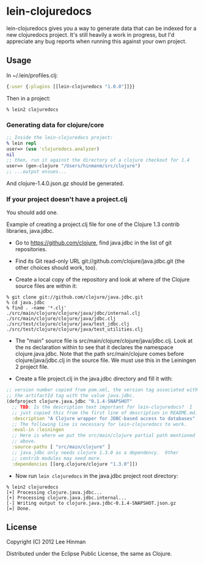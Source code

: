 # lein-clojuredocs

lein-clojuredocs gives you a way to generate data that can be indexed
for a new clojuredocs project. It's still heavily a work in progress,
but I'd appreciate any bug reports when running this against your own
project.

## Usage

In ~/.lein/profiles.clj:

```clojure
{:user {:plugins [[lein-clojuredocs "1.0.0"]]}}
```

Then in a project:

```
% lein2 clojuredocs
```

### Generating data for clojure/core

```clojure
;; Inside the lein-clojuredocs project:
% lein repl
user=> (use 'clojuredocs.analyzer)
nil
;; then, run it against the directory of a clojure checkout for 1.4
user=> (gen-clojure "/Users/hinmanm/src/clojure")
;; ...output ensues...
```

And clojure-1.4.0.json.gz should be generated.

### If your project doesn't have a project.clj

You should add one.

Example of creating a project.clj file for one of the Clojure 1.3
contrib libraries, java.jdbc.

* Go to https://github.com/clojure, find java.jdbc in the list of git
  repositories.

* Find its Git read-only URL git://github.com/clojure/java.jdbc.git
  (the other choices should work, too).

* Create a local copy of the repository and look at where of the
  Clojure source files are within it:

```
% git clone git://github.com/clojure/java.jdbc.git
% cd java.jdbc
% find . -name '*.clj'
./src/main/clojure/clojure/java/jdbc/internal.clj
./src/main/clojure/clojure/java/jdbc.clj
./src/test/clojure/clojure/java/test_jdbc.clj
./src/test/clojure/clojure/java/test_utilities.clj
```

* The "main" source file is src/main/clojure/clojure/java/jdbc.clj.
  Look at the ns declaration within to see that it declares the
  namespace clojure.java.jdbc.  Note that the path src/main/clojure
  comes before clojure/java/jdbc.clj in the source file.  We must use
  this in the Leiningen 2 project file.

* Create a file project.clj in the java.jdbc directory and fill it
  with:

```clojure
;; version number copied from pom.xml, the version tag associated with
;; the artifactId tag with the value java.jdbc.
(defproject clojure.java.jdbc "0.1.4-SNAPSHOT"
  ;; TBD: Is the description text important for lein-clojuredocs?  I
  ;; just copied this from the first line of description in README.md.
  :description "A Clojure wrapper for JDBC-based access to databases"
  ;; The following line is necessary for lein-clojuredocs to work.
  :eval-in :leiningen
  ;; Here is where we put the src/main/clojure partial path mentioned
  ;; above.
  :source-paths [ "src/main/clojure" ]
  ;; java.jdbc only needs clojure 1.3.0 as a dependency.  Other
  ;; contrib modules may need more.
  :dependencies [[org.clojure/clojure "1.3.0"]])
```

* Now run `lein clojuredocs` in the java.jdbc project root directory:

```
% lein2 clojuredocs
[+] Processing clojure.java.jdbc...
[+] Processing clojure.java.jdbc.internal...
[-] Writing output to clojure.java.jdbc-0.1.4-SNAPSHOT.json.gz
[=] Done.
```


## License

Copyright (C) 2012 Lee Hinman

Distributed under the Eclipse Public License, the same as Clojure.
